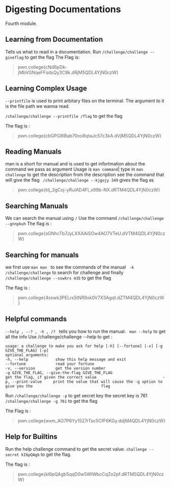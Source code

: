 # Digesting Documentations 
Fourth module.

## Learning from Documentation
Tells us what to read in a documentation. 
Run `/challenge/challenge --giveflag` to get the flag 
The Flag is:
>pwn.college{cNd6pDk-jMbVGNqeFFsdsQy3C9k.dRjM5QDL4YjN0czW}

## Learning Complex Usage 
`--printfile` is used to print arbitary files on the terminal. The argument to it is the 
file path we wanna read. 

`/challenge/challenge --printfile /flag` to get the flag

The flag is :
>pwn.college{cbGPG8IBab70roi8qtaJc57c3kA.dVjM5QDL4YjN0czW}

## Reading Manuals
man is a short for manual and is used to get infortmation about the command we pass as argument 
Usage is `man command`|
type in `man challenge` to get the description from the description see the command that will give the flag 
` /challenge/challenge --kjgojy 349` gives the flag as 

> pwn.college{kIj_3gCoj-yRuIAD4FI_x99b-NX.dRTM4QDL4YjN0czW}

## Searching Manuals
We can search the manual using `/`
Use the command `/challenge/challenge --gnnpkuh`
The flag is : 
> pwn.college{sGNhcTb7JyLXXAAiSOw4AO7VTeU.dVTM4QDL4YjN0czW}

## Searching for manuals 
we first use `man man ` to see the commands of the manual
` -k /challenge/challenge` to search for challenge 
and finally `/challenge/challenge --sswkrs 435` to get the flag 

The flag is :
 >pwn.college{4sswk3PELrs5tNR9xk0V7X3Agqt.dZTM4QDL4YjN0czW}

## Helpful commands 
`--help , --? , -h , /? ` tells you how to run the manual. 
` man --help` to get all the info 
Use /challenge/challenge --help to get :

``` 
usage: a challenge to make you ask for help [-h] [--fortune] [-v] [-g GIVE_THE_FLAG] [-p]                                                                                             optional arguments:                                                                          -h, --help            show this help message and exit                                      --fortune             read your fortune                                                    -v, --version         get the version number                                               -g GIVE_THE_FLAG, --give-the-flag GIVE_THE_FLAG                                                                  get the flag, if given the correct value                             -p, --print-value     print the value that will cause the -g option to give you the                              flag  
```
Run `/challenge/challenge -p` to get secret key the secret key is 761
`/challenge/challenge -g 761` to get the flag 

The Flag is : 
>pwn.college{wxm_AO7P6Yy1527rTsc5CfF6KGy.ddjM4QDL4YjN0czW}

## Help for Builtins
Run the help challenge command to get the secret value.
`challenge --secret kI6pQAgb` to get the flag.

The flag is :
>pwn.college{kI6pQAgb5qqD0w5WlWbcCqZo2pf.dRTM5QDL4YjN0czW}


